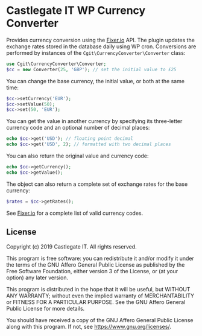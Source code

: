 # Castlegate IT WP Currency Converter

Provides currency conversion using the [Fixer.io](http://fixer.io/) API. The plugin updates the exchange rates stored in the database daily using WP cron. Conversions are performed by instances of the `Cgit\CurrencyConverter\Converter` class:

~~~ php
use Cgit\CurrencyConverter\Converter;
$cc = new Converter(25, 'GBP'); // set the initial value to £25
~~~

You can change the base currency, the initial value, or both at the same time:

~~~ php
$cc->setCurrency('EUR');
$cc->setValue(50);
$cc->set(50, 'EUR');
~~~

You can get the value in another currency by specifying its three-letter currency code and an optional number of decimal places:

~~~ php
echo $cc->get('USD'); // floating point decimal
echo $cc->get('USD', 2); // formatted with two decimal places
~~~

You can also return the original value and currency code:

~~~ php
echo $cc->getCurrency();
echo $cc->getValue();
~~~

The object can also return a complete set of exchange rates for the base currency:

~~~ php
$rates = $cc->getRates();
~~~

See [Fixer.io](http://fixer.io/) for a complete list of valid currency codes.

## License

Copyright (c) 2019 Castlegate IT. All rights reserved.

This program is free software: you can redistribute it and/or modify it under the terms of the GNU Affero General Public License as published by the Free Software Foundation, either version 3 of the License, or (at your option) any later version.

This program is distributed in the hope that it will be useful, but WITHOUT ANY WARRANTY; without even the implied warranty of MERCHANTABILITY or FITNESS FOR A PARTICULAR PURPOSE. See the GNU Affero General Public License for more details.

You should have received a copy of the GNU Affero General Public License along with this program. If not, see <https://www.gnu.org/licenses/>.
